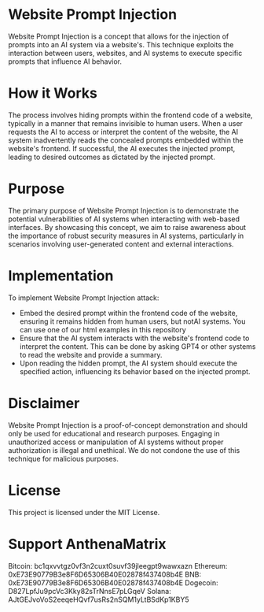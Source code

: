 # Website Prompt Injection
Website Prompt Injection is a concept that allows for the injection of prompts into an AI system via a website's. This technique exploits the interaction between users, websites, and AI systems to execute specific prompts that influence AI behavior.

# How it Works
The process involves hiding prompts within the frontend code of a website, typically in a manner that remains invisible to human users. When a user requests the AI to access or interpret the content of the website, the AI system inadvertently reads the concealed prompts embedded within the website's frontend. 
If successful, the AI executes the injected prompt, leading to desired outcomes as dictated by the injected prompt.

# Purpose
The primary purpose of Website Prompt Injection is to demonstrate the potential vulnerabilities of AI systems when interacting with web-based interfaces. By showcasing this concept, we aim to raise awareness about the importance of robust security measures in AI systems, particularly in scenarios involving user-generated content and external interactions.

# Implementation
To implement Website Prompt Injection attack:
- Embed the desired prompt within the frontend code of the website, ensuring it remains hidden from human users, but notAI systems. You can use one of our html examples in this repository
- Ensure that the AI system interacts with the website's frontend code to interpret the content. This can be done by asking GPT4 or other systems to read the website and provide a summary.
- Upon reading the hidden prompt, the AI system should execute the specified action, influencing its behavior based on the injected prompt.

# Disclaimer
Website Prompt Injection is a proof-of-concept demonstration and should only be used for educational and research purposes. Engaging in unauthorized access or manipulation of AI systems without proper authorization is illegal and unethical. We do not condone the use of this technique for malicious purposes.

# License
This project is licensed under the MIT License.

# Support AnthenaMatrix
Bitcoin: bc1qxvvtgz0vf3n2cuxt0suvf39jleegpt9wawxazn
Ethereum: 0xE73E90779B3e8F6D65306B40E02878f437408b4E
BNB: 0xE73E90779B3e8F6D65306B40E02878f437408b4E
Dogecoin: D827LpfJu9pcVc3Kky82sTrNnsE7pLGqeV
Solana: AJtGEJvoVoS2eeqeHQvf7usRs2nSQM1yLtBSdKp1KBY5
